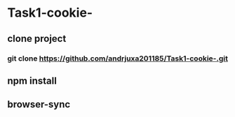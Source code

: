 # Task1-cookie-

## clone project
### git clone https://github.com/andrjuxa201185/Task1-cookie-.git

## npm install
## browser-sync
